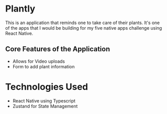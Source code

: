 # Plantly

This is an application that reminds one to take care of their plants. It's one of the apps that I would be building for my five native apps challenge using React Native.

## Core Features of the Application

- Allows for Video uploads
- Form to add plant information

# Technologies Used

- React Native using Typescript
- Zustand for State Management
